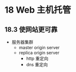 # 18 Web 主机托管

## 18.3 使网站更可靠

+ 服务器集群
  + master origin server
  + replica origin server
    + http 重定向
    + dns 重定向
